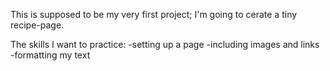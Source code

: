 This is supposed to be my very first project; I'm going to cerate a tiny recipe-page.

The skills I want to practice:
-setting up a page
-including images and links
-formatting my text

